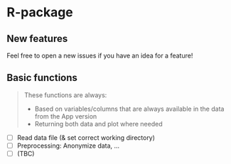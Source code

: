 # R-package

## New features
Feel free to open a new issues if you have an idea for a feature!

## Basic functions

>These functions are always: 
>
>- Based on variables/columns that are always available in the data from the App version
>- Returning both data and plot where needed


- [ ] Read data file (& set correct working directory)
- [ ] Preprocessing: Anonymize data, ...
- [ ] (TBC)
